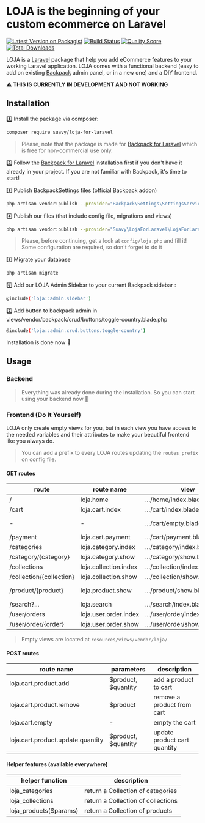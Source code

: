 # LOJA is the beginning of your custom ecommerce on Laravel

[![Latest Version on Packagist](https://img.shields.io/packagist/v/suavy/loja-for-laravel.svg?style=flat-square)](https://packagist.org/packages/suavy/loja-for-laravel)
[![Build Status](https://img.shields.io/travis/suavy/loja-for-laravel/master.svg?style=flat-square)](https://travis-ci.org/suavy/loja-for-laravel)
[![Quality Score](https://img.shields.io/scrutinizer/g/suavy/loja-for-laravel.svg?style=flat-square)](https://scrutinizer-ci.com/g/suavy/loja-for-laravel)
[![Total Downloads](https://img.shields.io/packagist/dt/suavy/loja-for-laravel.svg?style=flat-square)](https://packagist.org/packages/suavy/loja-for-laravel)

LOJA is a [Laravel](https://laravel.com/) package that help you add eCommerce features to your working Laravel application. LOJA comes with a functional backend (easy to add on existing [Backpack](https://backpackforlaravel.com/) admin panel, or in a new one) and a DIY frontend.

__:warning: THIS IS CURRENTLY IN DEVELOPMENT AND NOT WORKING__

## Installation

:one: Install the package via composer:

```bash
composer require suavy/loja-for-laravel
```

> Please, note that the package is made for [Backpack for Laravel](https://backpackforlaravel.com/) which is free for non-commercial use only.

:two: Follow the [Backpack for Laravel](https://backpackforlaravel.com/) installation first if you don't have it already in your project. If you are not familiar with Backpack, it's time to start!

:three: Publish BackpackSettings files (official Backpack addon)
```bash
php artisan vendor:publish --provider="Backpack\Settings\SettingsServiceProvider"
```

:four: Publish our files (that include config file, migrations and views)

```bash
php artisan vendor:publish --provider="Suavy\LojaForLaravel\LojaForLaravelServiceProvider"
```

> Please, before continuing, get a look at ``config/loja.php`` and fill it! Some configuration are required, so don't forget to do it 

:five: Migrate your database
```bash
php artisan migrate
```

:six: Add our LOJA Admin Sidebar to your current Backpack sidebar :
```bash
@include('loja::admin.sidebar')
```

<!--
Add LOJA Backpack routes ....
```bash
todo
```
-->

<!--
Add LOJA front routes to your web file (or custom) aka Front routes integration
```bash
...
```
-->

<!--
- Stripe configuration ? or already done in main config ?
-->

:seven: Add button to backpack admin in views/vendor/backpack/crud/buttons/toggle-country.blade.php
```bash
@include('loja::admin.crud.buttons.toggle-country')
```

Installation is done now :tada:  

## Usage

### Backend
> Everything was already done during the installation. So you can start using your backend now :rocket:

### Frontend (Do It Yourself)
LOJA only create empty views for you, but in each view you have access to the needed variables and their attributes to make your beautiful frontend like you always do.

> You can add a prefix to every LOJA routes updating the ``routes_prefix`` on config file.

#### GET routes

| route | route name | view | variables |
|---|---|---|---|
| / | loja.home | .../home/index.blade.php | $featuredProducts |
| /cart | loja.cart.index | .../cart/index.blade.php | $cart |
| - | - | .../cart/empty.blade.php | * when $cart is empty * |
| /payment | loja.cart.payment | .../cart/payment.blade.php | $cart |
| /categories | loja.category.index | .../category/index.blade.php |  $category |
| /category/{category} | loja.category.show | .../category/show.blade.php |  $category |
| /collections | loja.collection.index | .../collection/index.blade.php | $collection |
| /collection/{collection} | loja.collection.show | .../collection/show.blade.php | $collection |
| /product/{product} | loja.product.show | .../product/show.blade.php | $product, $relatedProducts |
| /search?... | loja.search | .../search/index.blade.php | $products |
| /user/orders | loja.user.order.index | .../user/order/index.blade.php | $orders |
| /user/order/{order} | loja.user.order.show | .../user/order/show.blade.php | $order |

> Empty views are located at ``resources/views/vendor/loja/``

<!-- todo Missing checkout/payment routes -->

#### POST routes

| route name | parameters | description |
|---|---|---|
| loja.cart.product.add | $product, $quantity | add a product to cart |
| loja.cart.product.remove | $product | remove a product from cart |
| loja.cart.empty | - | empty the cart |
| loja.cart.product.update.quantity | $product, $quantity | update product cart quantity |

#### Helper features (available everywhere)

| helper function | description |
|---|---|
| loja_categories | return a Collection of categories |
| loja_collections | return a Collection of collections |
| loja_products($params) | return a Collection of products |
